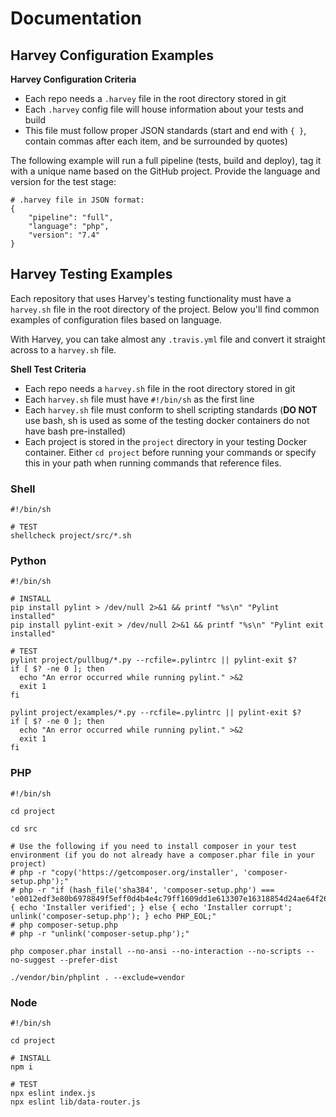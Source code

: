 # Documentation

## Harvey Configuration Examples

**Harvey Configuration Criteria**
- Each repo needs a `.harvey` file in the root directory stored in git
- Each `.harvey` config file will house information about your tests and build
- This file must follow proper JSON standards (start and end with `{ }`, contain commas after each item, and be surrounded by quotes)

The following example will run a full pipeline (tests, build and deploy), tag it with a unique name based on the GitHub project. Provide the language and version for the test stage:

```shell
# .harvey file in JSON format:
{
    "pipeline": "full",
    "language": "php",
    "version": "7.4"
}
```

## Harvey Testing Examples

Each repository that uses Harvey's testing functionality must have a `harvey.sh` file in the root directory of the project. Below you'll find common examples of configuration files based on language.

With Harvey, you can take almost any `.travis.yml` file and convert it straight across to a `harvey.sh` file.

**Shell Test Criteria**
- Each repo needs a `harvey.sh` file in the root directory stored in git
- Each `harvey.sh` file must have `#!/bin/sh` as the first line
- Each `harvey.sh` file must conform to shell scripting standards (**DO NOT** use bash, sh is used as some of the testing docker containers do not have bash pre-installed)
- Each project is stored in the `project` directory in your testing Docker container. Either `cd project` before running your commands or specify this in your path when running commands that reference files.

### Shell

```shell
#!/bin/sh

# TEST
shellcheck project/src/*.sh
```

### Python

```shell
#!/bin/sh

# INSTALL
pip install pylint > /dev/null 2>&1 && printf "%s\n" "Pylint installed"
pip install pylint-exit > /dev/null 2>&1 && printf "%s\n" "Pylint exit installed"

# TEST
pylint project/pullbug/*.py --rcfile=.pylintrc || pylint-exit $?
if [ $? -ne 0 ]; then
  echo "An error occurred while running pylint." >&2
  exit 1
fi

pylint project/examples/*.py --rcfile=.pylintrc || pylint-exit $?
if [ $? -ne 0 ]; then
  echo "An error occurred while running pylint." >&2
  exit 1
fi
```

### PHP

```shell
#!/bin/sh

cd project

cd src

# Use the following if you need to install composer in your test environment (if you do not already have a composer.phar file in your project)
# php -r "copy('https://getcomposer.org/installer', 'composer-setup.php');"
# php -r "if (hash_file('sha384', 'composer-setup.php') === 'e0012edf3e80b6978849f5eff0d4b4e4c79ff1609dd1e613307e16318854d24ae64f26d17af3ef0bf7cfb710ca74755a') { echo 'Installer verified'; } else { echo 'Installer corrupt'; unlink('composer-setup.php'); } echo PHP_EOL;"
# php composer-setup.php
# php -r "unlink('composer-setup.php');"

php composer.phar install --no-ansi --no-interaction --no-scripts --no-suggest --prefer-dist

./vendor/bin/phplint . --exclude=vendor
```

### Node

```shell
#!/bin/sh

cd project

# INSTALL
npm i

# TEST
npx eslint index.js
npx eslint lib/data-router.js
```
